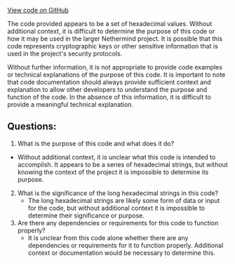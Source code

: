 [View code on GitHub](https://github.com/NethermindEth/nethermind/src/bench_precompiles/vectors/ripemd/current/input_param_scalar_96_gas_960.csv)

The code provided appears to be a set of hexadecimal values. Without additional context, it is difficult to determine the purpose of this code or how it may be used in the larger Nethermind project. It is possible that this code represents cryptographic keys or other sensitive information that is used in the project's security protocols.

Without further information, it is not appropriate to provide code examples or technical explanations of the purpose of this code. It is important to note that code documentation should always provide sufficient context and explanation to allow other developers to understand the purpose and function of the code. In the absence of this information, it is difficult to provide a meaningful technical explanation.
## Questions: 
 1. What is the purpose of this code and what does it do?
   - Without additional context, it is unclear what this code is intended to accomplish. It appears to be a series of hexadecimal strings, but without knowing the context of the project it is impossible to determine its purpose.
2. What is the significance of the long hexadecimal strings in this code?
   - The long hexadecimal strings are likely some form of data or input for the code, but without additional context it is impossible to determine their significance or purpose.
3. Are there any dependencies or requirements for this code to function properly?
   - It is unclear from this code alone whether there are any dependencies or requirements for it to function properly. Additional context or documentation would be necessary to determine this.